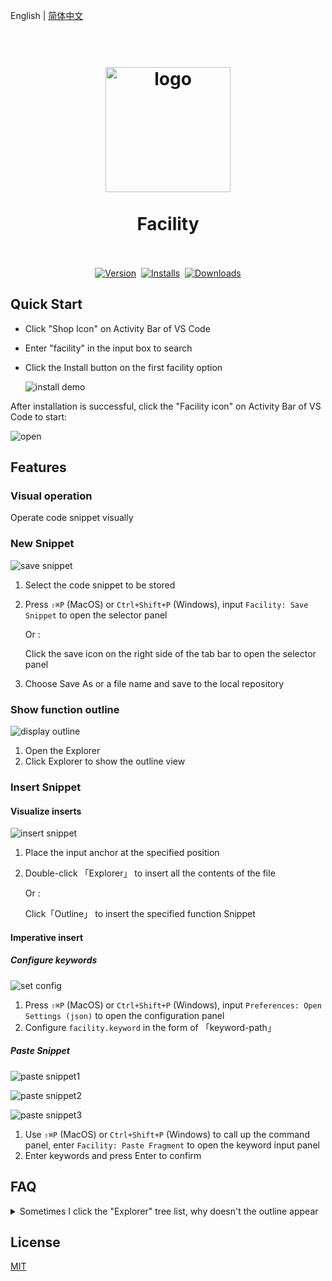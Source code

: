 English | [简体中文](./README.zh-CN.md)

<h1 align="center">
  <br>
    <img src="./images/icon.png" alt="logo" width="200">
  <br><br>
  Facility
  <br>
  <br>
</h1>

  <p align="center">
    <a
      href="https://marketplace.visualstudio.com/items?itemName=sillyy.facility"
      ><img
        src="https://vsmarketplacebadge.apphb.com/version-short/sillyy.facility.svg?style=for-the-badge&colorA=61a1ff&colorB=3a8aff&label=VERSION"
        alt="Version" /></a
    >&nbsp;
    <a
      href="https://marketplace.visualstudio.com/items?itemName=sillyy.facility"
      ><img
        src="https://vsmarketplacebadge.apphb.com/installs-short/sillyy.facility.svg?style=for-the-badge&colorA=9383ff&colorB=7864ff&label=Installs"
        alt="Installs" /></a
    >&nbsp;
    <a
      href="https://marketplace.visualstudio.com/items?itemName=sillyy.facility"
      ><img
        src="https://vsmarketplacebadge.apphb.com/downloads-short/sillyy.facility.svg?style=for-the-badge&colorA=e550ff&colorB=df24ff&label=Downloads"
        alt="Downloads"
    /></a>
  </p>

## Quick Start

- Click "Shop Icon" on Activity Bar of VS Code

- Enter "facility" in the input box to search

- Click the Install button on the first facility option

  ![install demo](./docs/install_demo.jpg)

After installation is successful, click the "Facility icon" on Activity Bar of VS Code to start:

![open](./docs/open.jpg)

## **Features**

### Visual operation

Operate code snippet visually

### New Snippet
![save snippet](./docs/save_snippet.jpg)

1. Select the code snippet to be stored

2. Press `⇧⌘P` (MacOS) or `Ctrl+Shift+P` (Windows), input `Facility: Save Snippet` to open the selector panel

   Or : 

   

   Click the save icon on the right side of the tab bar to open the selector panel

3. Choose Save As or a file name and save to the local repository

### Show function outline

![display outline](./docs/display_outline.jpg)

1. Open the Explorer
2. Click Explorer to show the outline view

### Insert Snippet

#### Visualize inserts

![insert snippet](./docs/insert_snippet.jpg)

1. Place the input anchor at the specified position

2. Double-click 「Explorer」 to insert all the contents of the file

   Or :  

   

   Click「Outline」 to insert the specified function Snippet

#### Imperative insert

##### Configure keywords

![set config](./docs/set_config.jpg)

1. Press `⇧⌘P` (MacOS) or `Ctrl+Shift+P` (Windows), input `Preferences: Open Settings (json)` to open the configuration panel
2. Configure `facility.keyword` in the form of 「keyword-path」

##### Paste Snippet

![paste snippet1](./docs/paste_snippet1.jpg)

![paste snippet2](./docs/paste_snippet2.jpg)

![paste snippet3](./docs/paste_snippet3.jpg)

1. Use `⇧⌘P` (MacOS) or `Ctrl+Shift+P` (Windows) to call up the command panel, enter `Facility: Paste Fragment` to open the keyword input panel
2. Enter keywords and press Enter to confirm

## FAQ

<details>
<summary>Sometimes I click the "Explorer" tree list, why doesn't the outline appear</summary>
The interface for obtaining the outline list is provided by VSCode, and the API call can only be used after the VSCode core module is loaded.
<br/>
It is recommended to restart the application or click several times to manually trigger the VSCode core module loading
</details>


## License

[MIT](LICENSE)


